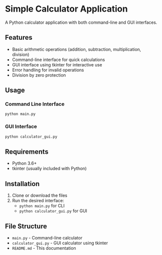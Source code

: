 # Simple Calculator Application

A Python calculator application with both command-line and GUI interfaces.

## Features

- Basic arithmetic operations (addition, subtraction, multiplication, division)
- Command-line interface for quick calculations
- GUI interface using tkinter for interactive use
- Error handling for invalid operations
- Division by zero protection

## Usage

### Command Line Interface
```bash
python main.py
```

### GUI Interface
```bash
python calculator_gui.py
```

## Requirements

- Python 3.6+
- tkinter (usually included with Python)

## Installation

1. Clone or download the files
2. Run the desired interface:
   - `python main.py` for CLI
   - `python calculator_gui.py` for GUI

## File Structure

- `main.py` - Command-line calculator
- `calculator_gui.py` - GUI calculator using tkinter
- `README.md` - This documentation
